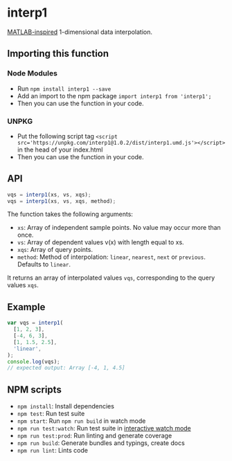 # interp1

[MATLAB-inspired](https://www.mathworks.com/help/matlab/ref/interp1.html) 1-dimensional data interpolation.

## Importing this function

### Node Modules

- Run `npm install interp1 --save`
- Add an import to the npm package `import interp1 from 'interp1';`
- Then you can use the function in your code.

### UNPKG

- Put the following script tag `<script src='https://unpkg.com/interp1@1.0.2/dist/interp1.umd.js'></script>` in the head of your index.html
- Then you can use the function in your code.

## API

```javascript
vqs = interp1(xs, vs, xqs);
vqs = interp1(xs, vs, xqs, method);
```

The function takes the following arguments:

- `xs`: Array of independent sample points. No value may occur more than once.
- `vs`: Array of dependent values v(x) with length equal to xs.
- `xqs`: Array of query points.
- `method`: Method of interpolation: `linear`, `nearest`, `next` or `previous`. Defaults to `linear`.

It returns an array of interpolated values `vqs`, corresponding to the query values `xqs`.

## Example

```javascript
var vqs = interp1(
  [1, 2, 3],
  [-4, 6, 3],
  [1, 1.5, 2.5],
  'linear',
);
console.log(vqs);
// expected output: Array [-4, 1, 4.5]
```

## NPM scripts

- `npm install`: Install dependencies
- `npm test`: Run test suite
- `npm start`: Run `npm run build` in watch mode
- `npm run test:watch`: Run test suite in [interactive watch mode](http://facebook.github.io/jest/docs/cli.html#watch)
- `npm run test:prod`: Run linting and generate coverage
- `npm run build`: Generate bundles and typings, create docs
- `npm run lint`: Lints code
